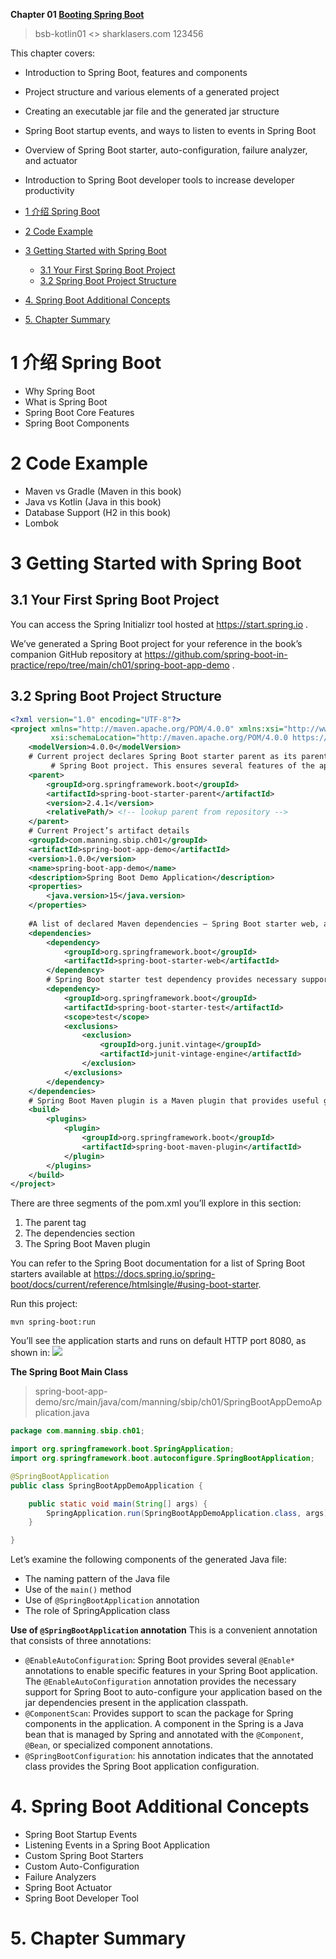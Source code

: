 **Chapter 01 [Booting Spring Boot](https://livebook.manning.com/book/spring-boot-in-practice)**

> bsb-kotlin01 <> sharklasers.com 123456

This chapter covers:
- Introduction to Spring Boot, features and components
- Project structure and various elements of a generated project
- Creating an executable jar file and the generated jar structure
- Spring Boot startup events, and ways to listen to events in Spring Boot
- Overview of Spring Boot starter, auto-configuration, failure analyzer, and actuator
- Introduction to Spring Boot developer tools to increase developer productivity

- [1 介绍 Spring Boot](#1-介绍-spring-boot)
- [2 Code Example](#2-code-example)
- [3 Getting Started with Spring Boot](#3-getting-started-with-spring-boot)
  - [3.1 Your First Spring Boot Project](#31-your-first-spring-boot-project)
  - [3.2 Spring Boot Project Structure](#32-spring-boot-project-structure)
- [4. Spring Boot Additional Concepts](#4-spring-boot-additional-concepts)
- [5. Chapter Summary](#5-chapter-summary)

# 1 介绍 Spring Boot
- Why Spring Boot
- What is Spring Boot 
- Spring Boot Core Features
- Spring Boot Components

# 2 Code Example
- Maven vs Gradle (Maven in this book)
- Java vs Kotlin (Java in this book)
- Database Support (H2 in this book)
- Lombok
# 3 Getting Started with Spring Boot
## 3.1 Your First Spring Boot Project
You can access the Spring Initializr tool hosted at https://start.spring.io .

We’ve generated a Spring Boot project for your reference in the book’s companion GitHub repository at https://github.com/spring-boot-in-practice/repo/tree/main/ch01/spring-boot-app-demo .

## 3.2 Spring Boot Project Structure
```xml
<?xml version="1.0" encoding="UTF-8"?>
<project xmlns="http://maven.apache.org/POM/4.0.0" xmlns:xsi="http://www.w3.org/2001/XMLSchema-instance"
         xsi:schemaLocation="http://maven.apache.org/POM/4.0.0 https://maven.apache.org/xsd/maven-4.0.0.xsd">
    <modelVersion>4.0.0</modelVersion>
    # Current project declares Spring Boot starter parent as its parent to indicate that this project is a child
         # Spring Boot project. This ensures several features of the application such as plugin and dependency management can be managed by Spring Boot
    <parent>
        <groupId>org.springframework.boot</groupId>
        <artifactId>spring-boot-starter-parent</artifactId>
        <version>2.4.1</version>
        <relativePath/> <!-- lookup parent from repository -->
    </parent>
    # Current Project’s artifact details
    <groupId>com.manning.sbip.ch01</groupId>
    <artifactId>spring-boot-app-demo</artifactId>
    <version>1.0.0</version>
    <name>spring-boot-app-demo</name>
    <description>Spring Boot Demo Application</description>
    <properties>
        <java.version>15</java.version>
    </properties>
 
    #A list of declared Maven dependencies – Spring Boot starter web, and Spring Boot starter test 
    <dependencies>
        <dependency>
            <groupId>org.springframework.boot</groupId>
            <artifactId>spring-boot-starter-web</artifactId>
        </dependency>
        # Spring Boot starter test dependency provides necessary support to perform testing Spring Boot applications with popular testing libraries such as Junit, Hamcrest and Mockito. This dependency excludes junit-vintage-engine dependency to leverage Junit 5 features with junit-jupiter-engine
        <dependency>
            <groupId>org.springframework.boot</groupId>
            <artifactId>spring-boot-starter-test</artifactId>
            <scope>test</scope>
            <exclusions>
                <exclusion>
                    <groupId>org.junit.vintage</groupId>
                    <artifactId>junit-vintage-engine</artifactId>
                </exclusion>
            </exclusions>
        </dependency>
    </dependencies>
    # Spring Boot Maven plugin is a Maven plugin that provides useful goals to perform several application management activities. For instance, you can quickly start the Spring Boot application with this plugin using mvn spring-boot:run command.
    <build>
        <plugins>
            <plugin>
                <groupId>org.springframework.boot</groupId>
                <artifactId>spring-boot-maven-plugin</artifactId>
            </plugin>
        </plugins>
    </build>
</project>
```

There are three segments of the pom.xml you’ll explore in this section:
1. The parent tag
1. The dependencies section
1. The Spring Boot Maven plugin


You can refer to the Spring Boot documentation for a list of Spring Boot starters available at https://docs.spring.io/spring-boot/docs/current/reference/htmlsingle/#using-boot-starter.

Run this project:
```
mvn spring-boot:run
```

You’ll see the application starts and runs on default HTTP port 8080, as shown in:
![](https://drek4537l1klr.cloudfront.net/musib/v-1/Figures/01image003.png)

**The Spring Boot Main Class**

> spring-boot-app-demo/src/main/java/com/manning/sbip/ch01/SpringBootAppDemoApplication.java

```java
package com.manning.sbip.ch01;

import org.springframework.boot.SpringApplication;
import org.springframework.boot.autoconfigure.SpringBootApplication;

@SpringBootApplication
public class SpringBootAppDemoApplication {

	public static void main(String[] args) {
		SpringApplication.run(SpringBootAppDemoApplication.class, args);
	}

}
```

Let’s examine the following components of the generated Java file:
- The naming pattern of the Java file
- Use of the `main()` method
- Use of `@SpringBootApplication` annotation
- The role of SpringApplication class

**Use of `@SpringBootApplication` annotation**
This is a convenient annotation that consists of three annotations:
- `@EnableAutoConfiguration`: Spring Boot provides several `@Enable*` annotations to enable specific features in your Spring Boot application. The `@EnableAutoConfiguration` annotation provides the necessary support for Spring Boot to auto-configure your application based on the jar dependencies present in the application classpath. 
- `@ComponentScan`: Provides support to scan the package for Spring components in the application. A component in the Spring is a Java bean that is managed by Spring and annotated with the `@Component`, `@Bean`, or specialized component annotations. 
- `@SpringBootConfiguration`: his annotation indicates that the annotated class provides the Spring Boot application configuration. 

# 4. Spring Boot Additional Concepts
- Spring Boot Startup Events
- Listening Events in a Spring Boot Application
- Custom Spring Boot Starters
- Custom Auto-Configuration
- Failure Analyzers
- Spring Boot Actuator
- Spring Boot Developer Tool
# 5. Chapter Summary